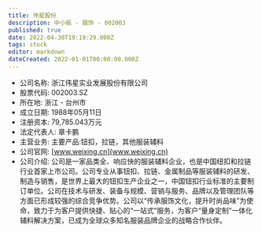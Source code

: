```yaml
---
title: 伟星股份
description: 中小板 - 服饰 - 002003
published: true
date: 2022-04-30T19:19:29.000Z
tags: stock
editor: markdown
dateCreated: 2022-01-01T00:00:00.000Z
---
```


- 公司名称: 浙江伟星实业发展股份有限公司
- 股票代码: 002003.SZ
- 所在地: 浙江 - 台州市
- 成立日期: 1988年05月11日
- 注册资本: 79,785.043万元
- 法定代表人: 章卡鹏
- 主营业务: 主要产品:钮扣，拉链，其他服装辅料
- 公司官网: [www.weixing.cn](www.weixing.cn)
- 公司介绍: 公司是一家品类全、响应快的服装辅料企业，也是中国纽扣和拉链行业首家上市公司。公司专业从事钮扣、拉链、金属制品等服装辅料的研发、制造与销售，是世界上最大的钮扣生产企业之一，中国钮扣行业标准的主要制订单位。公司在技术与研发、装备与规模、营销与服务、品牌以及管理团队等方面已形成较强的综合竞争优势。公司以“传承服饰文化，提升时尚品味”为使命，致力于为客户提供快捷、贴心的“一站式”服务，为客户“量身定制”一体化辅料解决方案，已成为全球众多知名服装品牌企业的战略合作伙伴。



